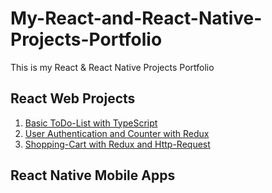 # My-React-and-React-Native-Projects-Portfolio
This is my React &amp; React Native Projects Portfolio


## React Web Projects
1. [Basic ToDo-List with TypeScript](https://github.com/MaxMA2000/My-React-and-React-Native-Projects-Portfolio/tree/main/Project-Basic-ToDo-List-with-TypeScript)
2. [User Authentication and Counter with Redux](https://github.com/MaxMA2000/My-React-and-React-Native-Projects-Portfolio/tree/main/Project-User-Authentication-and-Counter-with-Redux)
3. [Shopping-Cart with Redux and Http-Request](https://github.com/MaxMA2000/My-React-and-React-Native-Projects-Portfolio/tree/main/Project-Shopping-Cart-with-Redux-and-Http-Request)



## React Native Mobile Apps

